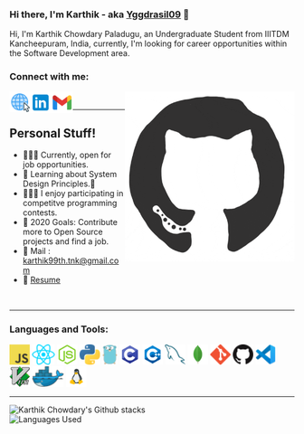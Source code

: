 ### Hi there, I'm Karthik - aka [Yggdrasil09][website] 👋

Hi, I'm Karthik Chowdary Paladugu, an Undergraduate Student from IIITDM Kancheepuram, India, currently, I'm looking for career opportunities within the Software Development area. 

### Connect with me:

[<img align="left" alt="github profile" width="36px" src="icons/web.png" />][website]
[<img align="left" alt="LinkedIn" width="38px" src="icons/linkedin.png" />][linkedin]
[<img align="left" alt="InGmail" width="38px" src="icons/gmail.png" />][gmail]

<div>
<img align="right" src="https://github.com/Yggdrasil09/Yggdrasil09/blob/master/giphy.gif" alt="Connect" width="300" height="300" />
</div>

<br/>

---

## Personal Stuff!
- 👨🏽‍💻 Currently, open for job opportunities.
- 🌱 Learning about System Design Principles.🤣
- 👨🏽‍💻 I enjoy participating in competitve programming contests.
- 🥅 2020 Goals: Contribute more to Open Source projects and find a job.
- 📧 Mail : karthik99th.tnk@gmail.com
- 📄 [Resume][website]

<br />

---

### Languages and Tools:

<img height="36px" alt="Javascript" src="icons/javascript.png" />
<img height="36px" alt="React" src="icons/react.png" />
<img height="36px" alt="Node.js" src="icons/node.png" />
<img height="36px" alt="Python" src="icons/python.png" />
<img height="36px" alt="Golang" src="icons/golang.png" />
<img height="36px" alt="C" src="icons/c.png">
<img height="36px" alt="Cpp" src="icons/c++.png">
<img height="36px" alt="MySQL" src="icons/mysql.png">
<img height="36px" alt="MongoDB" src="icons/mongodb.png" />
<img height="36px" alt="Git" src="icons/git.png" />
<img height="36px" alt="GitHub" src="icons/github.png" />
<img height="36px" alt="IDE" src="icons/vscode.png" />
<img height="36px" alt="Editor" src="icons/vim.png" />
<img height="36px" alt="Docker" src="icons/docker.png" />
<img height="36px" alt="Linux" src="icons/linux.png" />
<br />

---

<div>
<img align="left" alt="Karthik Chowdary's Github stacks" src="https://github-readme-stats.codestackr.vercel.app/api?username=Yggdrasil09&show_icons=true&hide_border=true" />
</div>

<br />

<div>
<img align="left" alt="Languages Used" src="https://github-readme-stats.vercel.app/api/top-langs/?username=Yggdrasil09" />
</div>

[website]: https://yggdrasil09.github.io/
[linkedin]: https://www.linkedin.com/in/karthikchowdaryp/
[gmail]: karthik99th.tnk@gmail.com
